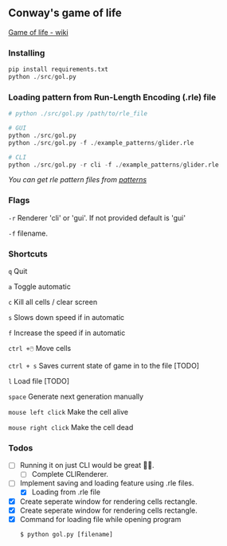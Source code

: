 ## Conway's game of life
[Game of life - wiki](https://en.wikipedia.org/wiki/Conway%27s_Game_of_Life)

### Installing
```python
pip install requirements.txt
python ./src/gol.py
```

### Loading pattern from Run-Length Encoding (.rle) file
```python
# python ./src/gol.py /path/to/rle_file

# GUI
python ./src/gol.py
python ./src/gol.py -f ./example_patterns/glider.rle

# CLI
python ./src/gol.py -r cli -f ./example_patterns/glider.rle

```
*You can get rle pattern files from [patterns](https://conwaylife.com/wiki/Pattern_of_the_Year)*

### Flags
`-r` Renderer 'cli' or 'gui'. If not provided default is 'gui'

`-f` filename.


### Shortcuts

`q` Quit

`a` Toggle automatic

`c` Kill all cells / clear screen

`s` Slows down speed if in automatic

`f` Increase the speed if in automatic

`ctrl +🖱️` Move cells

`ctrl + s` Saves current state of game in to the file [TODO]

`l` Load file [TODO]

`space` Generate next generation manually

`mouse left click` Make the cell alive

`mouse right click` Make the cell dead

### Todos

- [ ] Running it on just CLI would be great 🤷🏻.
    - [ ] Complete CLIRenderer.
- [ ] Implement saving and loading feature using .rle files.
    - [x]  Loading from .rle file
- [x] Create seperate window for rendering cells rectangle.
- [x] Create seperate window for rendering cells rectangle.
- [x] Command for loading file while opening program
    ```shell
    $ python gol.py [filename]
    ```
